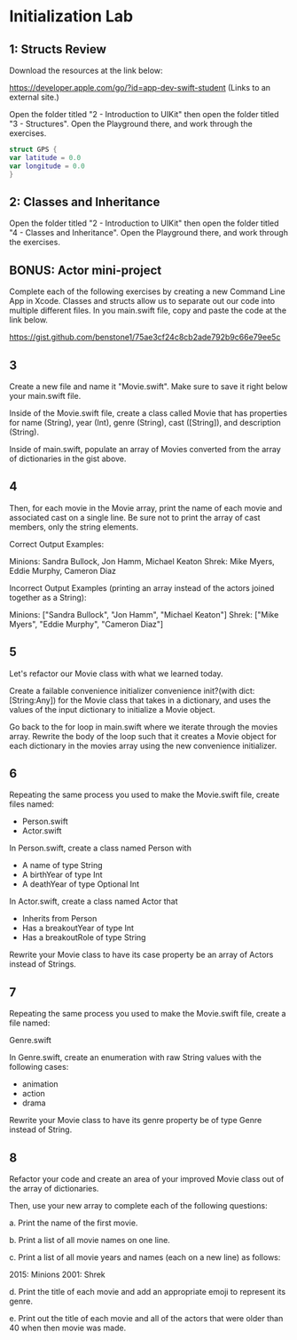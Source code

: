 # Initialization Lab


## 1: Structs Review

Download the resources at the link below:

https://developer.apple.com/go/?id=app-dev-swift-student (Links to an external site.)


Open the folder titled "2 - Introduction to UIKit" then open the folder titled "3 - Structures".  Open the Playground there, and work through the exercises.
```swift
struct GPS {
var latitude = 0.0
var longitude = 0.0
}
```
## 2: Classes and Inheritance

Open the folder titled "2 - Introduction to UIKit" then open the folder titled "4 - Classes and Inheritance".  Open the Playground there, and work through the exercises.


## BONUS: Actor mini-project

Complete each of the following exercises by creating a new Command Line App in Xcode.  Classes and structs allow us to separate out our code into multiple different files.  In you main.swift file, copy and paste the code at the link below.

 https://gist.github.com/benstone1/75ae3cf24c8cb2ade792b9c66e79ee5c



## 3

Create a new file and name it "Movie.swift".  Make sure to save it right below your main.swift file.


Inside of the Movie.swift file, create a class called Movie that has properties for name (String), year (Int), genre (String), cast ([String]), and description (String).


Inside of main.swift, populate an array of Movies converted from the array of dictionaries in the gist above.

## 4

Then, for each movie in the Movie array, print the name of each movie and associated cast on a single line. Be sure not to print the array of cast members, only the string elements.



Correct Output Examples:

Minions: Sandra Bullock, Jon Hamm, Michael Keaton
Shrek: Mike Myers, Eddie Murphy, Cameron Diaz


Incorrect Output Examples (printing an array instead of the actors joined together as a String):

Minions: ["Sandra Bullock", "Jon Hamm", "Michael Keaton"]
Shrek: ["Mike Myers", "Eddie Murphy", "Cameron Diaz"]


## 5

Let's refactor our Movie class with what we learned today.



Create a failable convenience initializer convenience init?(with dict: [String:Any]) for the Movie class that takes in a dictionary, and uses the values of the input dictionary to initialize a Movie object.



Go back to the for loop in main.swift where we iterate through the movies array. Rewrite the body of the loop such that it creates a Movie object for each dictionary in the movies array using the new convenience initializer.


## 6

Repeating the same process you used to make the Movie.swift file, create files named:

- Person.swift
- Actor.swift


In Person.swift, create a class named Person with

- A name of type String
- A birthYear of type Int
- A deathYear of type Optional Int

In Actor.swift, create a class named Actor that

- Inherits from Person
- Has a breakoutYear of type Int
- Has a breakoutRole of type String

Rewrite your Movie class to have its case property be an array of Actors instead of Strings.

## 7

Repeating the same process you used to make the Movie.swift file, create a file named:

Genre.swift

In Genre.swift, create an enumeration with raw String values with the following cases:

- animation
- action
- drama


Rewrite your Movie class to have its genre property be of type Genre instead of String.


## 8

Refactor your code and create an area of your improved Movie class out of the array of dictionaries.

Then, use your new array to complete each of the following questions:

a. Print the name of the first movie.

b. Print a list of all movie names on one line.

c. Print a list of all movie years and names (each on a new line) as follows:

2015: Minions
2001: Shrek

d. Print the title of each movie and add an appropriate emoji to represent its genre.

e. Print out the title of each movie and all of the actors that were older than 40 when then movie was made.
